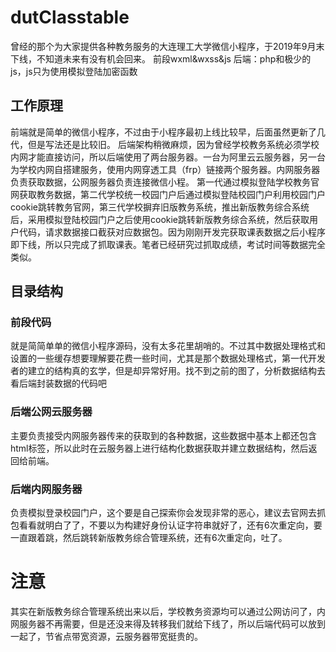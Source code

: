# dutClasstable
曾经的那个为大家提供各种教务服务的大连理工大学微信小程序，于2019年9月末下线，不知道未来有没有机会回来。
前段wxml&wxss&js
后端：php和极少的js，js只为使用模拟登陆加密函数

## 工作原理
   前端就是简单的微信小程序，不过由于小程序最初上线比较早，后面虽然更新了几代，但是写法还是比较旧。
   后端架构稍微麻烦，因为曾经学校教务系统必须学校内网才能直接访问，所以后端使用了两台服务器。一台为阿里云云服务器，另一台为学校内网自搭建服务，使用内网穿透工具（frp）链接两个服务器。内网服务器负责获取数据，公网服务器负责连接微信小程。
   第一代通过模拟登陆学校教务官网获取教务数据，第二代学校统一校园门户后通过模拟登陆校园门户利用校园门户cookie跳转教务官网，第三代学校摒弃旧版教务系统，推出新版教务综合系统后，采用模拟登陆校园门户之后使用cookie跳转新版教务综合系统，然后获取用户代码，请求数据接口截获对应数据包。因为刚刚开发完获取课表数据之后小程序即下线，所以只完成了抓取课表。笔者已经研究过抓取成绩，考试时间等数据完全类似。

## 目录结构
### 前段代码
   就是简简单单的微信小程序源码，没有太多花里胡哨的。不过其中数据处理格式和设置的一些缓存想要理解要花费一些时间，尤其是那个数据处理格式，第一代开发者的建立的结构真的玄学，但是却异常好用。找不到之前的图了，分析数据结构去看后端封装数据的代码吧

### 后端公网云服务器
  主要负责接受内网服务器传来的获取到的各种数据，这些数据中基本上都还包含html标签，所以此时在云服务器上进行结构化数据获取并建立数据结构，然后返回给前端。

### 后端内网服务器
  负责模拟登录校园门户，这个要是自己探索你会发现非常的恶心，建议去官网去抓包看看就明白了了，不要以为构建好身份认证字符串就好了，还有6次重定向，要一直跟着跳，然后跳转新版教务综合管理系统，还有6次重定向，吐了。
  
# 注意 
其实在新版教务综合管理系统出来以后，学校教务资源均可以通过公网访问了，内网服务器不再需要，但是还没来得及转移我们就给下线了，所以后端代码可以放到一起了，节省点带宽资源，云服务器带宽挺贵的。


